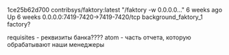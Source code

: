 1ce25b62d700        contribsys/faktory:latest                                            "/faktory -w 0.0.0.0…"   6 weeks ago         Up 6 weeks                0.0.0.0:7419-7420->7419-7420/tcp                                                                              background_faktory_1
factory?


requisites - реквизиты банка????
atom - часть отчета, которую обрабатывают наши менеджеры


